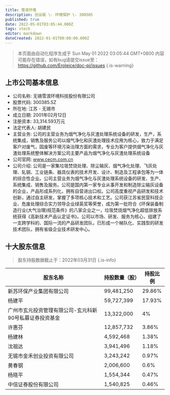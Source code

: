 ```yaml
---
title: 雪浪环境
description: 创业板 \- 环境保护 \- 300385
published: true
date: 2022-05-01T03:05:44.000Z
tags: stock
editor: markdown
dateCreated: 2022-01-01T00:00:00.000Z
---
```


> 本页面由自动化程序生成于 Sun May 01 2022 03:05:44 GMT+0800
> 内容可能存在错误，如有bug请提交issue至：https://github.com/Eroleice/doc-pi/issues
{.is-warning}

## 上市公司基本信息
- 公司名称: 无锡雪浪环境科技股份有限公司
- 股票代码: 300385.SZ
- 所在地: 江苏 - 无锡市
- 成立日期: 2001年02月12日
- 注册资本: 33,314.593万元
- 法定代表人: 胡建民
- 主营业务: 公司的主营业务为烟气净化与灰渣处理系统设备的研发，生产，系统集成，销售及服务公司以烟气净化和灰渣处理技术应用为核心，致力于满足客户对废气，固废等环境污染治理方面的需求，专业为客户提供烟气净化与灰渣处理系统整体解决方案公司主要产品为烟气净化与灰渣处理系统设备
- 公司官网: www.cecm.com.cn
- 公司介绍: 公司是一家集垃圾焚烧处理、除尘输灰、烟气净化处理、飞灰处理、轧钢、工业链条、器具仪表的技术开发、设计、制造及工程承包等为一体的综合性企业。公司主营业务为烟气净化与灰渣处理系统设备的研发、生产、系统集成、销售及服务。公司是国内第一家专业从事开发和制造除尘输灰设备的企业，产品形成系列化，拥有自营进出口权。公司高度重视产品研发和技术创新，通过自主研发，掌握了多项核心技术和工艺。公司获江苏省民营科技企业、危废处理综合实力领导企业绿英奖等荣誉，成为第一批符合《环保装备制造行业(大气治理)规范条件》的八家企业之一，垃圾焚烧烟气净化超低排放系统获得《高新技术产品认定证书》。公司以市场、研发、服务为核心，组建了一支跨学科的、国际一流的产品研发团队，已形成一个梯队化、实践型的研发技术团队，拥有省级企业技术研发中心。


## 十大股东信息
> 股东持股数据截止于：2022年03月31日
{.is-info}

| 股东名称 | 持股数量（股） | 持股比例 |
| --- | --- | --- |
| 新苏环保产业集团有限公司 | 99,481,250 | 29.86% |
| 杨建平 | 59,727,399 | 17.93% |
| 广州市玄元投资管理有限公司-玄元科新90号私募证券投资基金 | 13,322,000 | 4% |
| 许惠芬 | 12,857,732 | 3.86% |
| 杨建林 | 4,592,468 | 1.38% |
| 沈祖达 | 3,941,496 | 1.18% |
| 无锡市金禾创业投资有限公司 | 3,243,242 | 0.97% |
| 黄春钢 | 2,006,600 | 0.6% |
| 杨晓平 | 1,554,344 | 0.47% |
| 中信证券股份有限公司 | 1,540,825 | 0.46% |




